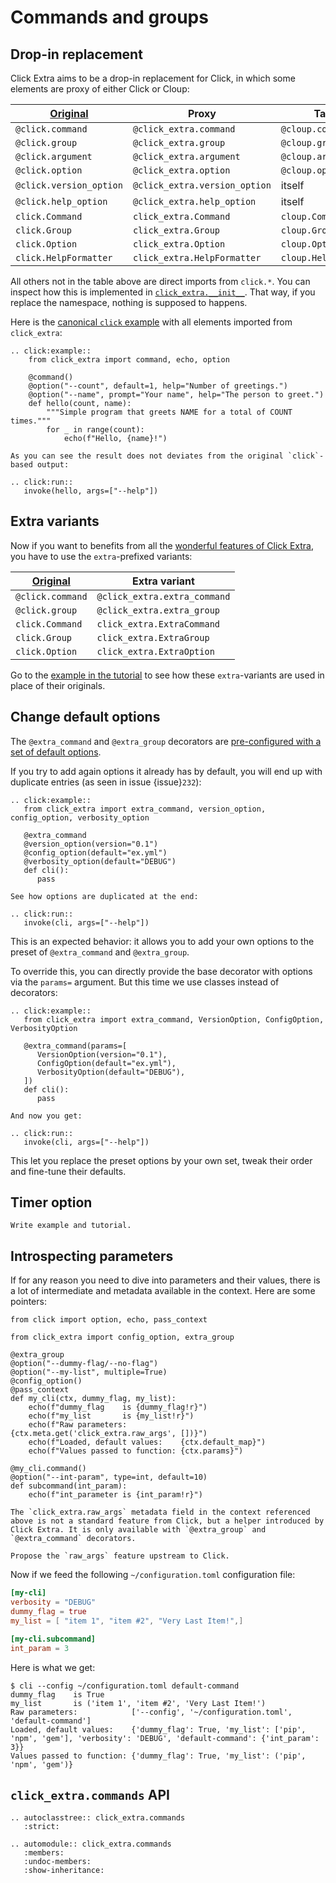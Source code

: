 # Commands and groups

## Drop-in replacement

Click Extra aims to be a drop-in replacement for Click, in which some elements are proxy of either Click or Cloup:

| [Original](https://click.palletsprojects.com/en/8.1.x/api/) | Proxy                         | Target                |
| ----------------------------------------------------------- | ----------------------------- | --------------------- |
| `@click.command`                                            | `@click_extra.command`        | `@cloup.command`      |
| `@click.group`                                              | `@click_extra.group`          | `@cloup.group`        |
| `@click.argument`                                           | `@click_extra.argument`       | `@cloup.argument`     |
| `@click.option`                                             | `@click_extra.option`         | `@cloup.option`       |
| `@click.version_option`                                     | `@click_extra.version_option` | itself                |
| `@click.help_option`                                        | `@click_extra.help_option`    | itself                |
| `click.Command`                                             | `click_extra.Command`         | `cloup.Command`       |
| `click.Group`                                               | `click_extra.Group`           | `cloup.Group`         |
| `click.Option`                                              | `click_extra.Option`          | `cloup.Option`        |
| `click.HelpFormatter`                                       | `click_extra.HelpFormatter`   | `cloup.HelpFormatter` |

All others not in the table above are direct imports from `click.*`. You can inspect how this is implemented in [`click_extra.__init__`](https://github.com/kdeldycke/click-extra/blob/main/click_extra/__init__.py). That way, if you replace the namespace, nothing is supposed to happens.

Here is the [canonical `click` example](https://github.com/pallets/click#a-simple-example) with all elements imported from  `click_extra`:

```{eval-rst}
.. click:example::
    from click_extra import command, echo, option

    @command()
    @option("--count", default=1, help="Number of greetings.")
    @option("--name", prompt="Your name", help="The person to greet.")
    def hello(count, name):
        """Simple program that greets NAME for a total of COUNT times."""
        for _ in range(count):
            echo(f"Hello, {name}!")

As you can see the result does not deviates from the original `click`-based output:

.. click:run::
   invoke(hello, args=["--help"])
```

## Extra variants

Now if you want to benefits from all the [wonderful features of Click Extra](index#features), you have to use the `extra`-prefixed variants:

| [Original](https://click.palletsprojects.com/en/8.1.x/api/) | Extra variant                |
| ----------------------------------------------------------- | ---------------------------- |
| `@click.command`                                            | `@click_extra.extra_command` |
| `@click.group`                                              | `@click_extra.extra_group`   |
| `click.Command`                                             | `click_extra.ExtraCommand`   |
| `click.Group`                                               | `click_extra.ExtraGroup`     |
| `click.Option`                                              | `click_extra.ExtraOption`    |

Go to the [example in the tutorial](tutorial) to see how these `extra`-variants are used in place of their originals.

## Change default options

The `@extra_command` and `@extra_group` decorators are [pre-configured with a set of default options](click_extra.commands.default_extra_params).

If you try to add again options it already has by default, you will end up with duplicate entries (as seen in issue {issue}`232`):

```{eval-rst}
.. click:example::
   from click_extra import extra_command, version_option, config_option, verbosity_option

   @extra_command
   @version_option(version="0.1")
   @config_option(default="ex.yml")
   @verbosity_option(default="DEBUG")
   def cli():
      pass

See how options are duplicated at the end:

.. click:run::
   invoke(cli, args=["--help"])
```

This is an expected behavior: it allows you to add your own options to the preset of `@extra_command` and `@extra_group`.

To override this, you can directly provide the base decorator with options via the `params=` argument. But this time we use classes instead of decorators:

```{eval-rst}
.. click:example::
   from click_extra import extra_command, VersionOption, ConfigOption, VerbosityOption

   @extra_command(params=[
      VersionOption(version="0.1"),
      ConfigOption(default="ex.yml"),
      VerbosityOption(default="DEBUG"),
   ])
   def cli():
      pass

And now you get:

.. click:run::
   invoke(cli, args=["--help"])
```

This let you replace the preset options by your own set, tweak their order and fine-tune their defaults.

## Timer option

```{todo}
Write example and tutorial.
```

## Introspecting parameters

If for any reason you need to dive into parameters and their values, there is a lot of intermediate and metadata available in the context. Here are some pointers:

```{code-block} python
from click import option, echo, pass_context

from click_extra import config_option, extra_group

@extra_group
@option("--dummy-flag/--no-flag")
@option("--my-list", multiple=True)
@config_option()
@pass_context
def my_cli(ctx, dummy_flag, my_list):
    echo(f"dummy_flag    is {dummy_flag!r}")
    echo(f"my_list       is {my_list!r}")
    echo(f"Raw parameters:            {ctx.meta.get('click_extra.raw_args', [])}")
    echo(f"Loaded, default values:    {ctx.default_map}")
    echo(f"Values passed to function: {ctx.params}")

@my_cli.command()
@option("--int-param", type=int, default=10)
def subcommand(int_param):
    echo(f"int_parameter is {int_param!r}")
```

```{caution}
The `click_extra.raw_args` metadata field in the context referenced above is not a standard feature from Click, but a helper introduced by Click Extra. It is only available with `@extra_group` and `@extra_command` decorators.
```

```{todo}
Propose the `raw_args` feature upstream to Click.
```

Now if we feed the following `~/configuration.toml` configuration file:

```toml
[my-cli]
verbosity = "DEBUG"
dummy_flag = true
my_list = [ "item 1", "item #2", "Very Last Item!",]

[my-cli.subcommand]
int_param = 3
```

Here is what we get:

```{code-block} shell-session
$ cli --config ~/configuration.toml default-command
dummy_flag    is True
my_list       is ('item 1', 'item #2', 'Very Last Item!')
Raw parameters:            ['--config', '~/configuration.toml', 'default-command']
Loaded, default values:    {'dummy_flag': True, 'my_list': ['pip', 'npm', 'gem'], 'verbosity': 'DEBUG', 'default-command': {'int_param': 3}}
Values passed to function: {'dummy_flag': True, 'my_list': ('pip', 'npm', 'gem')}
```

## `click_extra.commands` API

```{eval-rst}
.. autoclasstree:: click_extra.commands
   :strict:
```

```{eval-rst}
.. automodule:: click_extra.commands
   :members:
   :undoc-members:
   :show-inheritance:
```

